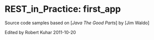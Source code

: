 # REST_in_Practice: first_app

Source code samples based on 
[*Java The Good Parts*] 
by [Jim Waldo]

Edited by Robert Kuhar 2011-10-20
